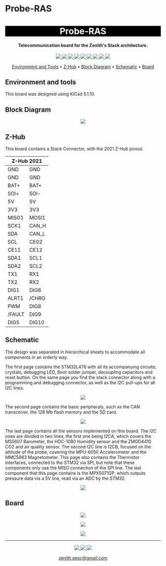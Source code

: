 # Probe-RAS
<h1 align="center" style="color:white; background-color:black">Probe-RAS</h1>
<h4 align="center"> Telecommunication board for the Zenith's Stack architecture.</h4>

<p align="center">
	<a href="http://zenith.eesc.usp.br/">
    <img src="https://img.shields.io/badge/Zenith-Embarcados-black?style=for-the-badge"/>
    </a>
    <a href="https://eesc.usp.br/">
    <img src="https://img.shields.io/badge/Linked%20to-EESC--USP-black?style=for-the-badge"/>
    </a>
    <a href="https://github.com/zenitheesc/Probe-RAS/blob/main/LICENSE">
    <img src="https://img.shields.io/github/license/zenitheesc/Probe-RAS?style=for-the-badge"/>
    </a>
    <a href="https://github.com/zenitheesc/Probe-RAS/issues">
    <img src="https://img.shields.io/github/issues/zenitheesc/Probe-RAS?style=for-the-badge"/>
    </a>
    <a href="https://github.com/zenitheesc/Probe-RAS/commits/main">
    <img src="https://img.shields.io/github/commit-activity/m/zenitheesc/Probe-RAS?style=for-the-badge">
    </a>
    <a href="https://github.com/zenitheesc/Probe-RAS/graphs/contributors">
    <img src="https://img.shields.io/github/contributors/zenitheesc/Probe-RAS?style=for-the-badge"/>
    </a>
    <a href="https://github.com/zenitheesc/Probe-RAS/commits/main">
    <img src="https://img.shields.io/github/last-commit/zenitheesc/Probe-RAS?style=for-the-badge"/>
    </a>
    <a href="https://github.com/zenitheesc/Probe-RAS/issues">
    <img src="https://img.shields.io/github/issues-raw/zenitheesc/Probe-RAS?style=for-the-badge" />
    </a>
    <a href="https://github.com/zenitheesc/Probe-RAS/pulls">
    <img src = "https://img.shields.io/github/issues-pr-raw/zenitheesc/Probe-RAS?style=for-the-badge">
    </a>
</p>

<p align="center">
    <a href="#environment-and-tools">Environment and Tools</a> •
    <a href="#Z-Hub">Z-Hub</a> •
    <a href="#Block-Diagram">Block Diagram</a> •
    <a href="#Schematic">Schematic</a> • 
    <a href="#Board">Board</a>
</p>

## Environment and tools

This board was designed using KiCad 5.1.10.

## Block Diagram

<p align = "center">
<img src="https://github.com/zenitheesc/Probe-RAS/blob/main/Other_Files/Images/Diagram.png"/>
</p>

## Z-Hub

This board contains a Stack Connector, with the 2021 Z-Hub pinout.


<table align = "center">
  <thead>
    <tr>
      <th colspan=2>   Z-Hub 2021   </th>
    </tr>
  </thead>
  <tbody>
    <tr>
      <td>GND</td>
      <td>GND</td>
    </tr>
    <tr>
      <td>GND</td>
      <td>GND</td>
    </tr>
    <tr>
      <td>BAT+</td>
      <td>BAT+</td>
    </tr>
    <tr>
      <td>SOl+</td>
      <td>SOl-</td>
    </tr>
    <tr>
      <td>5V</td>
      <td>5V</td>
    </tr>
    <tr>
      <td>3V3</td>
      <td>3V3</td>
    </tr>
    <tr>
      <td>MISO1</td>
      <td>MOSI1</td>
    </tr>
    <tr>
      <td>SCK1</td>
      <td>CAN_H</td>
    </tr>
    <tr>
      <td>SDA </td>
      <td>CAN_L</td>
    </tr>
    <tr>
      <td>SCL</td>
      <td>CE02</td>
    </tr>
    <tr>
      <td>CE11</td>
      <td>CE12</td>
    </tr>
    <tr>
      <td>SDA1</td>
      <td>SCL1</td>
    </tr>
    <tr>
      <td>SDA2</td>
      <td>SCL2</td>
    </tr>
    <tr>
      <td>TX1</td>
      <td>RX1</td>
    </tr>
    <tr>
      <td>TX2</td>
      <td>RX2</td>
    </tr>
    <tr>
      <td>DIG1</td>
      <td>DIG6</td>
    </tr>
    <tr>
      <td>ALRT1</td>
      <td>/CHRG</td>
    </tr>
    <tr>
      <td>PWM</td>
      <td>DIG8</td>
    </tr>
    <tr>
      <td>/FAULT</td>
      <td>DIG9</td>
    </tr>
    <tr>
      <td>DIG5</td>
      <td>DIG10</td>
    </tr>
  </tbody>
</table>

## Schematic

The design was separated in hierarchical sheets to accommodate all components in an orderly way.

The first page contains the STM32L476 with all its accompanying circuits; crystals, debugging LED, Boot solder jumper, decoupling capacitors and reset button. On the same page you find the stack connector along with a programming and debugging connector, as well as the I2C pull-ups for all I2C lines. 

<p align = "center">
<img src="https://github.com/zenitheesc/Probe-RAS/blob/main/Other_Files/Images/Schematic_Page_1.png"/>
</p>


The second page contains the basic peripherals, such as the CAN transceiver, the 128 Mb flash memory and the SD card.


<p align = "center">
<img src="https://github.com/zenitheesc/Probe-RAS/blob/main/Other_Files/Images/Schematic_Page_2.png"/>
</p>

The last page contains all the sensors implemented on this board. The I2C ones are divided in two lines, the first one being I2CA, which covers the MS5607 Barometer, the HDC-1080 Humidity sensor and the ZMOD4410 CO2 and air quality sensor. The second I2C line is I2CB, focused on the attitude of the probe, covering the MPU-6050 Accelerometer and the MMC5983 Magnetometer.
This page also contains the Thermistor Interfaces, connected to the STM32 via SPI, but note that these components only use the MISO connection of the SPI line.
The last component that this page contains is the MPX5071GP, which outputs pressure data via a 5V line, read via an ADC by the STM32.


<p align = "center">
<img src="https://github.com/zenitheesc/Probe-RAS/blob/main/Other_Files/Images/Schematic_Page_3.png"/>
</p>


## Board

<p align = "center">
<img src="https://github.com/zenitheesc/Probe-RAS/blob/main/Other_Files/Images/Top.png"/>
</p>

<p align = "center">
<img src="https://github.com/zenitheesc/Probe-RAS/blob/main/Other_Files/Images/Bottom.png"/>
</p>

<p align = "center">
<img src="https://github.com/zenitheesc/Probe-RAS/blob/main/Other_Files/Images/Perspective.png"/>
</p>


---

<p align="center">
    <a href="http://zenith.eesc.usp.br">
    <img src="https://img.shields.io/badge/Check%20out-Zenith's Oficial Website-black?style=for-the-badge" />
    </a> 
    <a href="https://www.facebook.com/zenitheesc">
    <img src="https://img.shields.io/badge/Like%20us%20on-facebook-blue?style=for-the-badge"/>
    </a> 
    <a href="https://www.instagram.com/zenith_eesc/">
    <img src="https://img.shields.io/badge/Follow%20us%20on-Instagram-red?style=for-the-badge"/>
    </a>

</p>
<p align = "center">
<a href="zenith.eesc@gmail.com">zenith.eesc@gmail.com</a>
</p>
